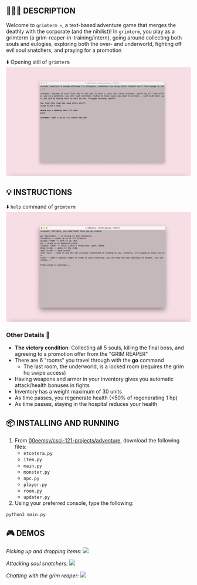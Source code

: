 ## 👩🏻‍💻 DESCRIPTION
Welcome to `grimterm 💀`, a text-based adventure game that merges the deathly with the corporate (and the nihilist)! In `grimterm`, you play as a grimterm (a grim-reaper-in-training/intern), going around collecting both souls and eulogies, exploring both the over- and underworld, fighting off evil soul snatchers, and praying for a promotion

⬇️ Opening still of `grimterm`
![Opening Screen of Grimterm](./visuals/opening-still2.png)

## 💡 INSTRUCTIONS 
⬇️ `help` command of `grimterm`
![Help Screen of Grimtern](./visuals/help2.png)

### Other Details 🌟
* **The victory condition**: Collecting all 5 souls, killing the final boss, and agreeing to a promotion offer from the "GRIM REAPER"
* There are 6 "rooms" you travel through with the **go** command
   * The last room, the underworld, is a locked room (requires the grim hq swipe access)
* Having weapons and armor in your inventory gives you automatic attack/health bonuses in fights
* Inventory has a weight maximum of 30 units
* As time passes, you regenerate health (<50% of regenerating 1 hp)
* As time passes, staying in the hospital reduces your health

  
##  📦 INSTALLING AND RUNNING 
1. From [00eemsy/csci-121-projects/adventure](https://github.com/00eemsy/csci-121-projects/tree/main/adventure), download the following files:
    * `etcetera.py`
    * `item.py`
    * `main.py`
    * `monster.py`
    * `npc.py`
    * `player.py`
    * `room.py`
    * `updater.py`
2. Using your preferred console, type the following:

``` 
python3 main.py 
```

## 🎮 DEMOS 

_Picking up and dropping items:_
![](./visuals/pickup.gif)

_Attacking soul snatchers:_
![](./visuals/attack.gif)

_Chatting with the grim reaper:_
![](./visuals/chat2.gif)
